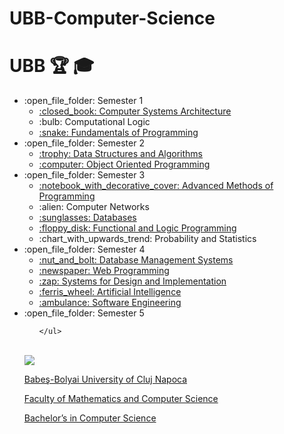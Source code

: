 # UBB-Computer-Science 
# UBB :trophy: :mortar_board:
<ul>
  <li>:open_file_folder: Semester 1
    <ul>
      <li>
        <a href="https://github.com/TeodoraBogdan2002/UBB-Computer-Science/tree/main/Semester%201/Computer%20Systems%20Architecture">
          :closed_book:  Computer Systems Architecture 
        </a>
      </li>
      <li>
        <a Computational-Logic> 
          :bulb:  Computational Logic 
        </a>
      </li>
      <li>
        <a href= "https://github.com/TeodoraBogdan2002/UBB-Computer-Science/tree/main/Semester%201/FP"> 
          :snake:  Fundamentals of Programming 
        </a>
      </li>
    </ul>
  </li>
  <li>:open_file_folder: Semester 2
    <ul>
      <li>
        <a href= "https://github.com/TeodoraBogdan2002/UBB-Computer-Science/tree/main/Semester%202/Data%20Structures%20and%20Algorithms"> 
          :trophy:  Data Structures and Algorithms 
        </a>
      </li>
      <li>
        <a href= "https://github.com/TeodoraBogdan2002/UBB-Computer-Science/tree/main/Semester%202/Object%20Oriented%20Programming"> 
          :computer:  Object Oriented Programming 
        </a>
      </li>
    </ul>
  </li>
  <li>:open_file_folder: Semester 3
    <ul>
      <li>
        <a href= "https://github.com/TeodoraBogdan2002/UBB-Computer-Science/tree/main/Semester3/MAP"> 
          :notebook_with_decorative_cover:  Advanced Methods of Programming 
        </a>
      </li>
      <li>
        <a Computer-Networks> 
          :alien:  Computer Networks 
        </a>
      </li>
      <li>
        <a href= "https://github.com/TeodoraBogdan2002/UBB-Computer-Science/tree/main/Semester3/Databases"> 
          :sunglasses:  Databases 
        </a>
      </li>
      <li>
        <a href= "https://github.com/TeodoraBogdan2002/UBB-Computer-Science/tree/main/Semester3/Functional%20And%20Logic%20Programming"> 
          :floppy_disk:  Functional and Logic Programming 
        </a>
      </li>
      <li>
        <a Probability-and-Statistics> 
          :chart_with_upwards_trend:  Probability and Statistics
        </a>
      </li>
    </ul>
  </li>
  <li>:open_file_folder: Semester 4
    <ul>
      <li>
        <a href="https://github.com/TeodoraBogdan2002/UBB-Computer-Science/tree/main/Semester%204/DBMS">
          :nut_and_bolt:  Database Management Systems
      </li>
      <li>
        <a href="https://github.com/TeodoraBogdan2002/WebProgramming">
          :newspaper:  Web Programming
      </li>
      <li>
        <a href="https://github.com/TeodoraBogdan2002/UBB-Computer-Science/tree/main/Semester%204/Systems%20For%20Design%20and%20Implementation/lab-5x-911-Bogdan-Teodora-main">
          :zap:  Systems for Design and Implementation
      </li>
      <li>
        <a href="https://github.com/TeodoraBogdan2002/Artificial-Intelligence">
          :ferris_wheel:  Artificial Intelligence
      </li>
      <li>
        <a href="https://github.com/TeodoraBogdan2002/Software-Engineering">
          :ambulance:  Software Engineering
        </a>
      </li>
    </ul>
  </li>
  <li>:open_file_folder: Semester 5
    <ul>
      
    </ul>
  </li>
</ul>

<br>
<img src="http://www.chem.ubbcluj.ro/romana/conferinte/MEEMB/archive/pictures/ubb.gif" />
<a href="http://www.cs.ubbcluj.ro">
<p> Babeş-Bolyai University of Cluj Napoca </p>
<p> Faculty of Mathematics and Computer Science </p>
<p> Bachelor’s in Computer Science </p>
</a>
<br>

